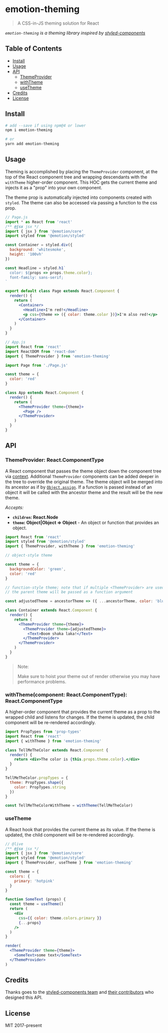 # emotion-theming

> A CSS-in-JS theming solution for React

_`emotion-theming` is a theming library inspired by [styled-components](https://github.com/styled-components/styled-components)_

## Table of Contents

- [Install](#install)
- [Usage](#usage)
- [API](#api)
  - [ThemeProvider](#themeprovider-reactcomponenttype)
  - [withTheme](#withthemecomponent-reactcomponenttype-reactcomponenttype)
  - [useTheme](#usetheme)
- [Credits](#credits)
- [License](#license)

## Install

```bash
# add --save if using npm@4 or lower
npm i emotion-theming

# or
yarn add emotion-theming
```

## Usage

Theming is accomplished by placing the `ThemeProvider` component, at the top of the React component tree and wrapping descendants with the `withTheme` higher-order component. This HOC gets the current theme and injects it as a "prop" into your own component.

The theme prop is automatically injected into components created with `styled`. The theme can also be accessed via passing a function to the css prop.

```jsx
// Page.js
import * as React from 'react'
/** @jsx jsx */
import { jsx } from '@emotion/core'
import styled from '@emotion/styled'

const Container = styled.div({
  background: 'whitesmoke',
  height: '100vh'
})

const Headline = styled.h1`
  color: ${props => props.theme.color};
  font-family: sans-serif;
`

export default class Page extends React.Component {
  render() {
    return (
      <Container>
        <Headline>I'm red!</Headline>
        <p css={theme => ({ color: theme.color })}>I'm also red!</p>
      </Container>
    )
  }
}

// App.js
import React from 'react'
import ReactDOM from 'react-dom'
import { ThemeProvider } from 'emotion-theming'

import Page from './Page.js'

const theme = {
  color: 'red'
}

class App extends React.Component {
  render() {
    return (
      <ThemeProvider theme={theme}>
        <Page />
      </ThemeProvider>
    )
  }
}
```

## API

### ThemeProvider: React.ComponentType

A React component that passes the theme object down the component tree via [context](https://reactjs.org/docs/context.html). Additional `ThemeProvider` components can be added deeper in the tree to override the original theme. The theme object will be merged into its ancestor as if by [`Object.assign`](https://developer.mozilla.org/en-US/docs/Web/JavaScript/Reference/Global_Objects/Object/assign). If a function is passed instead of an object it will be called with the ancestor theme and the result will be the new theme.

_Accepts:_

- **`children`: React.Node**
- **`theme`: Object|Object => Object** - An object or function that provides an object.

```jsx
import React from 'react'
import styled from '@emotion/styled'
import { ThemeProvider, withTheme } from 'emotion-theming'

// object-style theme

const theme = {
  backgroundColor: 'green',
  color: 'red'
}

// function-style theme; note that if multiple <ThemeProvider> are used,
// the parent theme will be passed as a function argument

const adjustedTheme = ancestorTheme => ({ ...ancestorTheme, color: 'blue' })

class Container extends React.Component {
  render() {
    return (
      <ThemeProvider theme={theme}>
        <ThemeProvider theme={adjustedTheme}>
          <Text>Boom shaka laka!</Text>
        </ThemeProvider>
      </ThemeProvider>
    )
  }
}
```

> Note:
>
> Make sure to hoist your theme out of render otherwise you may have performance problems.

### withTheme(component: React.ComponentType): React.ComponentType

A higher-order component that provides the current theme as a prop to the wrapped child and listens for changes. If the theme is updated, the child component will be re-rendered accordingly.

```jsx
import PropTypes from 'prop-types'
import React from 'react'
import { withTheme } from 'emotion-theming'

class TellMeTheColor extends React.Component {
  render() {
    return <div>The color is {this.props.theme.color}.</div>
  }
}

TellMeTheColor.propTypes = {
  theme: PropTypes.shape({
    color: PropTypes.string
  })
}

const TellMeTheColorWithTheme = withTheme(TellMeTheColor)
```

### useTheme

A React hook that provides the current theme as its value. If the theme is updated, the child component will be re-rendered accordingly.

```jsx
// @live
/** @jsx jsx */
import { jsx } from '@emotion/core'
import styled from '@emotion/styled'
import { ThemeProvider, useTheme } from 'emotion-theming'

const theme = {
  colors: {
    primary: 'hotpink'
  }
}

function SomeText (props) {
  const theme = useTheme()
  return (
    <div
      css={{ color: theme.colors.primary }}
      {...props}
    />
  )
}

render(
  <ThemeProvider theme={theme}>
    <SomeText>some text</SomeText>
  </ThemeProvider>
)
```

## Credits

Thanks goes to the [styled-components team](https://github.com/styled-components/styled-components) and [their contributors](https://github.com/styled-components/styled-components/graphs/contributors) who designed this API.

## License

MIT 2017-present
